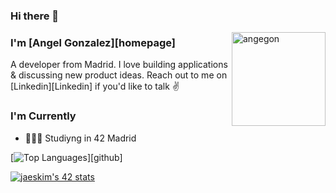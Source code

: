 ### Hi there 👋

<!--
**angegon/angegon** is a ✨ _special_ ✨ repository because its `README.md` (this file) appears on your GitHub profile.

Here are some ideas to get you started:

- 🔭 I’m currently working on ...
- 🌱 I’m currently learning ...
- 👯 I’m looking to collaborate on ...
- 🤔 I’m looking for help with ...
- 💬 Ask me about ...
- 📫 How to reach me: ...
- 😄 Pronouns: ...
- ⚡ Fun fact: ...
-->
<img align="right" alt="angegon" width="150" height="150" src="https://raw.githubusercontent.com/rahul-jha98/rahul-jha98/main/techstack.gif"/>

### I'm [Angel Gonzalez][homepage]

A developer from Madrid. I love building applications & discussing new product ideas. Reach out to me on [Linkedin][Linkedin] if you'd like to talk ✌️

### I'm Currently

- 👷🏽‍♂️ Studiyng in 42 Madrid

[![Top Languages](https://github-readme-stats.vercel.app/api/top-langs/?username=angegon&layout=compact)][github]


[![jaeskim's 42 stats](https://badge42.herokuapp.com/api/stats/angonzal)](https://github.com/JaeSeoKim/badge42)

